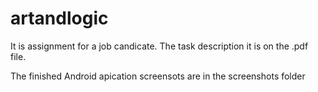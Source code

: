 # artandlogic

It is assignment for a job candicate.
The task description it is on the .pdf file.

The finished Android apication screensots are in the screenshots folder
